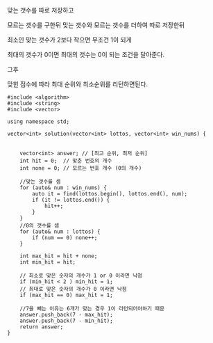 맞는 갯수를 따로 저장하고

모르는 갯수를 구한뒤 맞는 갯수와 모르는 갯수를 더하여 따로 저장한뒤

최소인 맞는 갯수가 2보다 작으면 무조건 1이 되게

최대의 갯수가 0이면 최대의 갯수는 0이 되는 조건을 달아준다.

그후

맞힌 점수에 따라 최대 순위와 최소순위를 리턴하면된다.

```
#include <algorithm>
#include <string>
#include <vector>

using namespace std;

vector<int> solution(vector<int> lottos, vector<int> win_nums) {


    vector<int> answer; // [최고 순위, 최저 순위]
    int hit = 0;  // 맞춘 번호의 개수
    int none = 0; // 모르는 번호 개수 (0의 개수)

    //맞는 갯수를 셈
    for (auto& num : win_nums) {
        auto it = find(lottos.begin(), lottos.end(), num);
        if (it != lottos.end()) {
            hit++;
        }
    }
    //0의 갯수를 셈
    for (auto& num : lottos) {
        if (num == 0) none++;
    }

    int max_hit = hit + none;
    int min_hit = hit;

    // 최소로 맞은 숫자의 개수가 1 or 0 이라면 낙첨
    if (min_hit < 2 ) min_hit = 1;
    // 최대로 맞은 숫자의 개수가 0 이라면 낙첨
    if (max_hit == 0) max_hit = 1;
    
    //7을 빼는 이유는 6개가 맞는 경우 1이 리턴되어야하기 때문
    answer.push_back(7 - max_hit);
    answer.push_back(7 - min_hit);
    return answer;
}
```